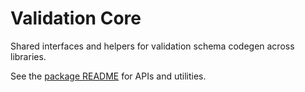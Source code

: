 # Validation Core

Shared interfaces and helpers for validation schema codegen across libraries.

See the [package README](https://github.com/use-drzl/drzl/blob/master/packages/validation-core/README.md) for APIs and utilities.
